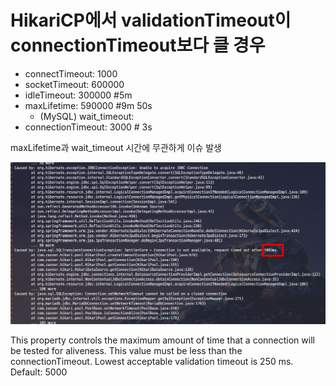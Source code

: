 # HikariCP에서 validationTimeout이 connectionTimeout보다 클 경우

* connectTimeout: 1000
* socketTimeout: 600000
* idleTimeout: 300000      #5m
* maxLifetime: 590000     #9m 50s
  * (MySQL) wait_timeout:  
* connectionTimeout: 3000 # 3s

maxLifetime과 wait_timeout 시간에 무관하게 이슈 발생

![issue](./images/issue.png)


This property controls the maximum amount of time that a connection will be tested for aliveness. This value must be less than the connectionTimeout. Lowest acceptable validation timeout is 250 ms. Default: 5000
